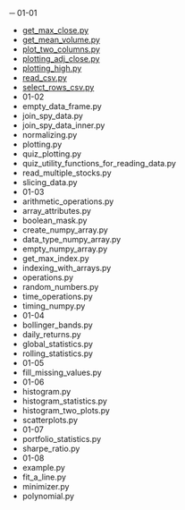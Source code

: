 

─ 01-01
 - [get_max_close.py](01-01/get_max_close.py)
 - [get_mean_volume.py](01-01/get_mean_volume.py)
 - [plot_two_columns.py](01-01/plot_two_columns.py)
 - [plotting_adj_close.py](01-01/plotting_adj_close.py)
 - [plotting_high.py](01-01/plotting_high.py)
 - [read_csv.py](01-01/read_csv.py)
 - [select_rows_csv.py](01-01/select_rows_csv.py)
- 01-02
 - empty_data_frame.py
 - join_spy_data.py
 - join_spy_data_inner.py
 - normalizing.py
 - plotting.py
 - quiz_plotting.py
 - quiz_utility_functions_for_reading_data.py
 - read_multiple_stocks.py
 - slicing_data.py
- 01-03
 - arithmetic_operations.py
 - array_attributes.py
 - boolean_mask.py
 - create_numpy_array.py
 - data_type_numpy_array.py
 - empty_numpy_array.py
 - get_max_index.py
 - indexing_with_arrays.py
 - operations.py
 - random_numbers.py
 - time_operations.py
 - timing_numpy.py
- 01-04
 - bollinger_bands.py
 - daily_returns.py
 - global_statistics.py
 - rolling_statistics.py
- 01-05
 - fill_missing_values.py
- 01-06
 - histogram.py
 - histogram_statistics.py
 - histogram_two_plots.py
 - scatterplots.py
- 01-07
 - portfolio_statistics.py
 - sharpe_ratio.py
- 01-08
 - example.py
 - fit_a_line.py
 - minimizer.py
 - polynomial.py

